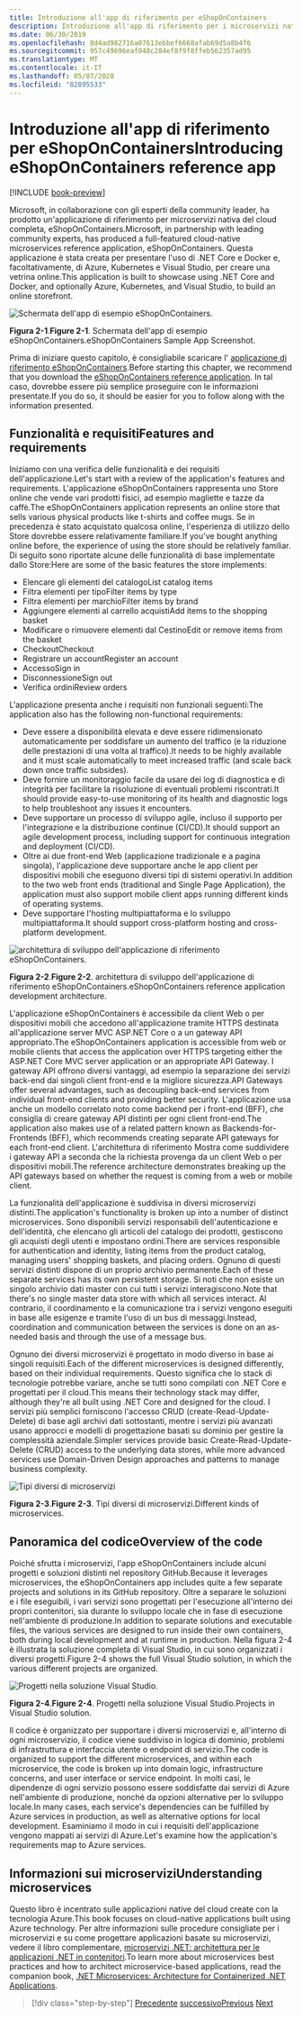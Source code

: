 ```yaml
---
title: Introduzione all'app di riferimento per eShopOnContainers
description: Introduzione all'app di riferimento per i microservizi nativi del cloud eShopOnContainers per ASP.NET Core e Azure.
ms.date: 06/30/2019
ms.openlocfilehash: 8d4ad982716a07613ebbef6668afab69d5a8b4f6
ms.sourcegitcommit: 957c49696eaf048c284ef8f9f8ffeb562357ad95
ms.translationtype: MT
ms.contentlocale: it-IT
ms.lasthandoff: 05/07/2020
ms.locfileid: "82895533"
---
```

# <a name="introducing-eshoponcontainers-reference-app"></a><span data-ttu-id="f8e46-103">Introduzione all'app di riferimento per eShopOnContainers</span><span class="sxs-lookup"><span data-stu-id="f8e46-103">Introducing eShopOnContainers reference app</span></span>

[!INCLUDE [book-preview](../../../includes/book-preview.md)]

<span data-ttu-id="f8e46-104">Microsoft, in collaborazione con gli esperti della community leader, ha prodotto un'applicazione di riferimento per microservizi nativa del cloud completa, eShopOnContainers.</span><span class="sxs-lookup"><span data-stu-id="f8e46-104">Microsoft, in partnership with leading community experts, has produced a full-featured cloud-native microservices reference application, eShopOnContainers.</span></span> <span data-ttu-id="f8e46-105">Questa applicazione è stata creata per presentare l'uso di .NET Core e Docker e, facoltativamente, di Azure, Kubernetes e Visual Studio, per creare una vetrina online.</span><span class="sxs-lookup"><span data-stu-id="f8e46-105">This application is built to showcase using .NET Core and Docker, and optionally Azure, Kubernetes, and Visual Studio, to build an online storefront.</span></span>

![Schermata dell'app di esempio eShopOnContainers.](./media/eshoponcontainers-sample-app-screenshot.png)

<span data-ttu-id="f8e46-107">**Figura 2-1**.</span><span class="sxs-lookup"><span data-stu-id="f8e46-107">**Figure 2-1**.</span></span> <span data-ttu-id="f8e46-108">Schermata dell'app di esempio eShopOnContainers.</span><span class="sxs-lookup"><span data-stu-id="f8e46-108">eShopOnContainers Sample App Screenshot.</span></span>

<span data-ttu-id="f8e46-109">Prima di iniziare questo capitolo, è consigliabile scaricare l' [applicazione di riferimento eShopOnContainers](https://github.com/dotnet-architecture/eShopOnContainers).</span><span class="sxs-lookup"><span data-stu-id="f8e46-109">Before starting this chapter, we recommend that you download the [eShopOnContainers reference application](https://github.com/dotnet-architecture/eShopOnContainers).</span></span> <span data-ttu-id="f8e46-110">In tal caso, dovrebbe essere più semplice proseguire con le informazioni presentate.</span><span class="sxs-lookup"><span data-stu-id="f8e46-110">If you do so, it should be easier for you to follow along with the information presented.</span></span>

## <a name="features-and-requirements"></a><span data-ttu-id="f8e46-111">Funzionalità e requisiti</span><span class="sxs-lookup"><span data-stu-id="f8e46-111">Features and requirements</span></span>

<span data-ttu-id="f8e46-112">Iniziamo con una verifica delle funzionalità e dei requisiti dell'applicazione.</span><span class="sxs-lookup"><span data-stu-id="f8e46-112">Let's start with a review of the application's features and requirements.</span></span> <span data-ttu-id="f8e46-113">L'applicazione eShopOnContainers rappresenta uno Store online che vende vari prodotti fisici, ad esempio magliette e tazze da caffè.</span><span class="sxs-lookup"><span data-stu-id="f8e46-113">The eShopOnContainers application represents an online store that sells various physical products like t-shirts and coffee mugs.</span></span> <span data-ttu-id="f8e46-114">Se in precedenza è stato acquistato qualcosa online, l'esperienza di utilizzo dello Store dovrebbe essere relativamente familiare.</span><span class="sxs-lookup"><span data-stu-id="f8e46-114">If you've bought anything online before, the experience of using the store should be relatively familiar.</span></span> <span data-ttu-id="f8e46-115">Di seguito sono riportate alcune delle funzionalità di base implementate dallo Store:</span><span class="sxs-lookup"><span data-stu-id="f8e46-115">Here are some of the basic features the store implements:</span></span>

- <span data-ttu-id="f8e46-116">Elencare gli elementi del catalogo</span><span class="sxs-lookup"><span data-stu-id="f8e46-116">List catalog items</span></span>
- <span data-ttu-id="f8e46-117">Filtra elementi per tipo</span><span class="sxs-lookup"><span data-stu-id="f8e46-117">Filter items by type</span></span>
- <span data-ttu-id="f8e46-118">Filtra elementi per marchio</span><span class="sxs-lookup"><span data-stu-id="f8e46-118">Filter items by brand</span></span>
- <span data-ttu-id="f8e46-119">Aggiungere elementi al carrello acquisti</span><span class="sxs-lookup"><span data-stu-id="f8e46-119">Add items to the shopping basket</span></span>
- <span data-ttu-id="f8e46-120">Modificare o rimuovere elementi dal Cestino</span><span class="sxs-lookup"><span data-stu-id="f8e46-120">Edit or remove items from the basket</span></span>
- <span data-ttu-id="f8e46-121">Checkout</span><span class="sxs-lookup"><span data-stu-id="f8e46-121">Checkout</span></span>
- <span data-ttu-id="f8e46-122">Registrare un account</span><span class="sxs-lookup"><span data-stu-id="f8e46-122">Register an account</span></span>
- <span data-ttu-id="f8e46-123">Accesso</span><span class="sxs-lookup"><span data-stu-id="f8e46-123">Sign in</span></span>
- <span data-ttu-id="f8e46-124">Disconnessione</span><span class="sxs-lookup"><span data-stu-id="f8e46-124">Sign out</span></span>
- <span data-ttu-id="f8e46-125">Verifica ordini</span><span class="sxs-lookup"><span data-stu-id="f8e46-125">Review orders</span></span>

<span data-ttu-id="f8e46-126">L'applicazione presenta anche i requisiti non funzionali seguenti:</span><span class="sxs-lookup"><span data-stu-id="f8e46-126">The application also has the following non-functional requirements:</span></span>

- <span data-ttu-id="f8e46-127">Deve essere a disponibilità elevata e deve essere ridimensionato automaticamente per soddisfare un aumento del traffico (e la riduzione delle prestazioni di una volta al traffico).</span><span class="sxs-lookup"><span data-stu-id="f8e46-127">It needs to be highly available and it must scale automatically to meet increased traffic (and scale back down once traffic subsides).</span></span>
- <span data-ttu-id="f8e46-128">Deve fornire un monitoraggio facile da usare dei log di diagnostica e di integrità per facilitare la risoluzione di eventuali problemi riscontrati.</span><span class="sxs-lookup"><span data-stu-id="f8e46-128">It should provide easy-to-use monitoring of its health and diagnostic logs to help troubleshoot any issues it encounters.</span></span>
- <span data-ttu-id="f8e46-129">Deve supportare un processo di sviluppo agile, incluso il supporto per l'integrazione e la distribuzione continue (CI/CD).</span><span class="sxs-lookup"><span data-stu-id="f8e46-129">It should support an agile development process, including support for continuous integration and deployment (CI/CD).</span></span>
- <span data-ttu-id="f8e46-130">Oltre ai due front-end Web (applicazione tradizionale e a pagina singola), l'applicazione deve supportare anche le app client per dispositivi mobili che eseguono diversi tipi di sistemi operativi.</span><span class="sxs-lookup"><span data-stu-id="f8e46-130">In addition to the two web front ends (traditional and Single Page Application), the application must also support mobile client apps running different kinds of operating systems.</span></span>
- <span data-ttu-id="f8e46-131">Deve supportare l'hosting multipiattaforma e lo sviluppo multipiattaforma.</span><span class="sxs-lookup"><span data-stu-id="f8e46-131">It should support cross-platform hosting and cross-platform development.</span></span>

![architettura di sviluppo dell'applicazione di riferimento eShopOnContainers.](./media/eshoponcontainers-development-architecture.png)

<span data-ttu-id="f8e46-133">**Figura 2-2**.</span><span class="sxs-lookup"><span data-stu-id="f8e46-133">**Figure 2-2**.</span></span> <span data-ttu-id="f8e46-134">architettura di sviluppo dell'applicazione di riferimento eShopOnContainers.</span><span class="sxs-lookup"><span data-stu-id="f8e46-134">eShopOnContainers reference application development architecture.</span></span>

<span data-ttu-id="f8e46-135">L'applicazione eShopOnContainers è accessibile da client Web o per dispositivi mobili che accedono all'applicazione tramite HTTPS destinata all'applicazione server MVC ASP.NET Core o a un gateway API appropriato.</span><span class="sxs-lookup"><span data-stu-id="f8e46-135">The eShopOnContainers application is accessible from web or mobile clients that access the application over HTTPS targeting either the ASP.NET Core MVC server application or an appropriate API Gateway.</span></span> <span data-ttu-id="f8e46-136">I gateway API offrono diversi vantaggi, ad esempio la separazione dei servizi back-end dai singoli client front-end e la migliore sicurezza.</span><span class="sxs-lookup"><span data-stu-id="f8e46-136">API Gateways offer several advantages, such as decoupling back-end services from individual front-end clients and providing better security.</span></span> <span data-ttu-id="f8e46-137">L'applicazione usa anche un modello correlato noto come backend per i front-end (BFF), che consiglia di creare gateway API distinti per ogni client front-end.</span><span class="sxs-lookup"><span data-stu-id="f8e46-137">The application also makes use of a related pattern known as Backends-for-Frontends (BFF), which recommends creating separate API gateways for each front-end client.</span></span> <span data-ttu-id="f8e46-138">L'architettura di riferimento Mostra come suddividere i gateway API a seconda che la richiesta provenga da un client Web o per dispositivi mobili.</span><span class="sxs-lookup"><span data-stu-id="f8e46-138">The reference architecture demonstrates breaking up the API gateways based on whether the request is coming from a web or mobile client.</span></span>

<span data-ttu-id="f8e46-139">La funzionalità dell'applicazione è suddivisa in diversi microservizi distinti.</span><span class="sxs-lookup"><span data-stu-id="f8e46-139">The application's functionality is broken up into a number of distinct microservices.</span></span> <span data-ttu-id="f8e46-140">Sono disponibili servizi responsabili dell'autenticazione e dell'identità, che elencano gli articoli del catalogo dei prodotti, gestiscono gli acquisti degli utenti e impostano ordini.</span><span class="sxs-lookup"><span data-stu-id="f8e46-140">There are services responsible for authentication and identity, listing items from the product catalog, managing users' shopping baskets, and  placing orders.</span></span> <span data-ttu-id="f8e46-141">Ognuno di questi servizi distinti dispone di un proprio archivio permanente.</span><span class="sxs-lookup"><span data-stu-id="f8e46-141">Each of these separate services has its own persistent storage.</span></span> <span data-ttu-id="f8e46-142">Si noti che non esiste un singolo archivio dati master con cui tutti i servizi interagiscono.</span><span class="sxs-lookup"><span data-stu-id="f8e46-142">Note that there's no single master data store with which all services interact.</span></span> <span data-ttu-id="f8e46-143">Al contrario, il coordinamento e la comunicazione tra i servizi vengono eseguiti in base alle esigenze e tramite l'uso di un bus di messaggi.</span><span class="sxs-lookup"><span data-stu-id="f8e46-143">Instead, coordination and communication between the services is done on an as-needed basis and through the use of a message bus.</span></span>

<span data-ttu-id="f8e46-144">Ognuno dei diversi microservizi è progettato in modo diverso in base ai singoli requisiti.</span><span class="sxs-lookup"><span data-stu-id="f8e46-144">Each of the different microservices is designed differently, based on their individual requirements.</span></span> <span data-ttu-id="f8e46-145">Questo significa che lo stack di tecnologie potrebbe variare, anche se tutti sono compilati con .NET Core e progettati per il cloud.</span><span class="sxs-lookup"><span data-stu-id="f8e46-145">This means their technology stack may differ, although they're all built using .NET Core and designed for the cloud.</span></span> <span data-ttu-id="f8e46-146">I servizi più semplici forniscono l'accesso CRUD (create-Read-Update-Delete) di base agli archivi dati sottostanti, mentre i servizi più avanzati usano approcci e modelli di progettazione basati su dominio per gestire la complessità aziendale.</span><span class="sxs-lookup"><span data-stu-id="f8e46-146">Simpler services provide basic Create-Read-Update-Delete (CRUD) access to the underlying data stores, while more advanced services use Domain-Driven Design approaches and patterns to manage business complexity.</span></span>

![Tipi diversi di microservizi](./media/different-kinds-of-microservices.png)

<span data-ttu-id="f8e46-148">**Figura 2-3**.</span><span class="sxs-lookup"><span data-stu-id="f8e46-148">**Figure 2-3**.</span></span> <span data-ttu-id="f8e46-149">Tipi diversi di microservizi.</span><span class="sxs-lookup"><span data-stu-id="f8e46-149">Different kinds of microservices.</span></span>

## <a name="overview-of-the-code"></a><span data-ttu-id="f8e46-150">Panoramica del codice</span><span class="sxs-lookup"><span data-stu-id="f8e46-150">Overview of the code</span></span>

<span data-ttu-id="f8e46-151">Poiché sfrutta i microservizi, l'app eShopOnContainers include alcuni progetti e soluzioni distinti nel repository GitHub.</span><span class="sxs-lookup"><span data-stu-id="f8e46-151">Because it leverages microservices, the eShopOnContainers app includes quite a few separate projects and solutions in its GitHub repository.</span></span> <span data-ttu-id="f8e46-152">Oltre a separare le soluzioni e i file eseguibili, i vari servizi sono progettati per l'esecuzione all'interno dei propri contenitori, sia durante lo sviluppo locale che in fase di esecuzione nell'ambiente di produzione.</span><span class="sxs-lookup"><span data-stu-id="f8e46-152">In addition to separate solutions and executable files, the various services are designed to run inside their own containers, both during local development and at runtime in production.</span></span> <span data-ttu-id="f8e46-153">Nella figura 2-4 è illustrata la soluzione completa di Visual Studio, in cui sono organizzati i diversi progetti.</span><span class="sxs-lookup"><span data-stu-id="f8e46-153">Figure 2-4 shows the full Visual Studio solution, in which the various different projects are organized.</span></span>

![Progetti nella soluzione Visual Studio.](./media/projects-in-visual-studio-solution.png)

<span data-ttu-id="f8e46-155">**Figura 2-4**.</span><span class="sxs-lookup"><span data-stu-id="f8e46-155">**Figure 2-4**.</span></span> <span data-ttu-id="f8e46-156">Progetti nella soluzione Visual Studio.</span><span class="sxs-lookup"><span data-stu-id="f8e46-156">Projects in Visual Studio solution.</span></span>

<span data-ttu-id="f8e46-157">Il codice è organizzato per supportare i diversi microservizi e, all'interno di ogni microservizio, il codice viene suddiviso in logica di dominio, problemi di infrastruttura e interfaccia utente o endpoint di servizio.</span><span class="sxs-lookup"><span data-stu-id="f8e46-157">The code is organized to support the different microservices, and within each microservice, the code is broken up into domain logic, infrastructure concerns, and user interface or service endpoint.</span></span> <span data-ttu-id="f8e46-158">In molti casi, le dipendenze di ogni servizio possono essere soddisfatte dai servizi di Azure nell'ambiente di produzione, nonché da opzioni alternative per lo sviluppo locale.</span><span class="sxs-lookup"><span data-stu-id="f8e46-158">In many cases, each service's dependencies can be fulfilled by Azure services in production, as well as alternative options for local development.</span></span> <span data-ttu-id="f8e46-159">Esaminiamo il modo in cui i requisiti dell'applicazione vengono mappati ai servizi di Azure.</span><span class="sxs-lookup"><span data-stu-id="f8e46-159">Let's examine how the application's requirements map to Azure services.</span></span>

## <a name="understanding-microservices"></a><span data-ttu-id="f8e46-160">Informazioni sui microservizi</span><span class="sxs-lookup"><span data-stu-id="f8e46-160">Understanding microservices</span></span>

<span data-ttu-id="f8e46-161">Questo libro è incentrato sulle applicazioni native del cloud create con la tecnologia Azure.</span><span class="sxs-lookup"><span data-stu-id="f8e46-161">This book focuses on cloud-native applications built using Azure technology.</span></span> <span data-ttu-id="f8e46-162">Per altre informazioni sulle procedure consigliate per i microservizi e su come progettare applicazioni basate su microservizi, vedere il libro complementare, [microservizi .NET: architettura per le applicazioni .NET in contenitori](https://dotnet.microsoft.com/download/thank-you/microservices-architecture-ebook).</span><span class="sxs-lookup"><span data-stu-id="f8e46-162">To learn more about microservices best practices and how to architect microservice-based applications, read the companion book, [.NET Microservices: Architecture for Containerized .NET Applications](https://dotnet.microsoft.com/download/thank-you/microservices-architecture-ebook).</span></span>

>[!div class="step-by-step"]
><span data-ttu-id="f8e46-163">[Precedente](candidate-apps.md)
>[successivo](map-eshoponcontainers-azure-services.md)</span><span class="sxs-lookup"><span data-stu-id="f8e46-163">[Previous](candidate-apps.md)
[Next](map-eshoponcontainers-azure-services.md)</span></span>

